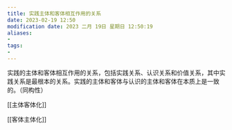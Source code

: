 ```yaml
---
title: 实践主体和客体相互作用的关系
date: 2023-02-19 12:50
modification date: 2023 二月 19日 星期日 12:50:19
aliases: 
- 
tags: 
- 
---
```


实践的主体和客体相互作用的关系，包括实践关系、认识关系和价值关系，其中实践关系是最根本的关系。实践的主体和客体与认识的主体和客体在本质上是一致的。（同构性）

[[主体客体化]]

[[客体主体化]]
